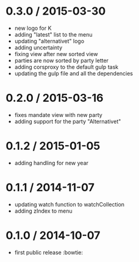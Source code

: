 
0.3.0 / 2015-03-30
=========================

  * new logo for K
  * adding "latest" list to the menu
  * updating "alternativet" logo
  * adding uncertainty
  * fixing view after new sorted view
  * parties are now sorted by party letter
  * adding corsproxy to the default gulp task
  * updating the gulp file and all the dependencies

0.2.0 / 2015-03-16
==================

  * fixes mandate view with new party
  * adding support for the party "Alternativet"

0.1.2 / 2015-01-05
==================

  * adding handling for new year

0.1.1 / 2014-11-07
==================

  * updating watch function to watchCollection
  * adding zIndex to menu

0.1.0 / 2014-10-07
==================

  * first public release :bowtie:
